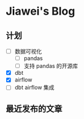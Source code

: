 # Jiawei's Blog

## 计划

- [ ] 数据可视化
    - [ ] pandas
    - [ ] 支持 pandas 的开源库
- [x] dbt
- [x] airflow
- [ ] dbt airflow 集成

## 最近发布的文章
